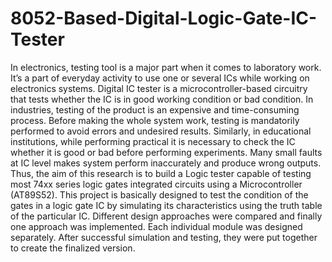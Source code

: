 # 8052-Based-Digital-Logic-Gate-IC-Tester

In electronics, testing tool is a major part when it comes to laboratory work. It’s a part of everyday activity to use one or several ICs while working on electronics systems. Digital IC tester is a microcontroller-based circuitry that tests whether the IC is in good working condition or bad condition. In industries, testing of the product is an expensive and time-consuming process. Before making the whole system work, testing is mandatorily performed to avoid errors and undesired results. Similarly, in educational institutions, while performing practical it is necessary to check the IC whether it is good or bad before performing experiments. Many small faults at IC level makes system perform inaccurately and produce wrong outputs. Thus, the aim of this research is to build a Logic tester capable of testing most 74xx series logic gates integrated circuits using a Microcontroller (AT89S52). This project is basically designed to test the condition of the gates in a logic gate IC by simulating its characteristics using the truth table of the particular IC. Different design approaches were compared and finally one approach was implemented. Each individual module was designed separately. After successful simulation and testing, they were put together to create the finalized version.
